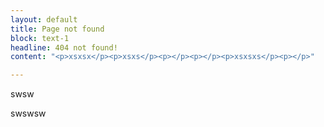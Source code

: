 ```yaml
---
layout: default
title: Page not found
block: text-1
headline: 404 not found!
content: "<p>xsxsx</p><p>xsxs</p><p></p><p></p><p>xsxsxs</p><p></p>"

---
```

swsw

swswsw